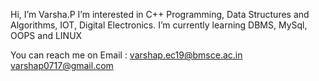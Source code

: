 Hi, I’m Varsha.P
I’m interested in C++ Programming, Data Structures and Algorithms, IOT, Digital Electronics.
I’m currently learning DBMS, MySql, OOPS and LINUX

You can reach me on 
Email : varshap.ec19@bmsce.ac.in
        varshap0717@gmail.com


